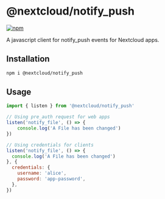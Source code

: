 # @nextcloud/notify_push

[![npm](https://img.shields.io/npm/v/@nextcloud/notify_push.svg)](https://www.npmjs.com/package/@nextcloud/notify_push)

A javascript client for notify_push events for Nextcloud apps.

## Installation

```sh
npm i @nextcloud/notify_push
```

## Usage

```js
import { listen } from '@nextcloud/notify_push'

// Using pre_auth request for web apps
listen('notify_file', () => {
	console.log('A File has been changed')
})

// Using credentials for clients
listen('notify_file', () => {
  console.log('A File has been changed')
}, {
  credentials: {
    username: 'alice',
    password: 'app-password',
  },
})
```
